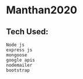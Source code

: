 # Manthan2020

## Tech Used:
````
Node js
express js
mongoose
google apis
nodemailer
bootstrap
````
